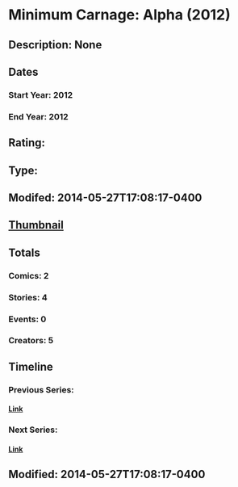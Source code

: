# Minimum Carnage: Alpha (2012)
## Description: None
## Dates
### Start Year: 2012
### End Year: 2012
## Rating: 
## Type: 
## Modifed: 2014-05-27T17:08:17-0400
## [Thumbnail](http://i.annihil.us/u/prod/marvel/i/mg/7/50/5384fe9cc6529.jpg)
## Totals
### Comics: 2
### Stories: 4
### Events: 0
### Creators: 5
## Timeline
### Previous Series: 
#### [Link]()
### Next Series: 
#### [Link]()
## Modified: 2014-05-27T17:08:17-0400